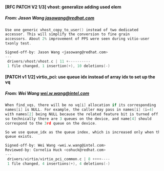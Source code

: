 #### [RFC PATCH V2 1/3] vhost: generalize adding used elem
##### From: Jason Wang <jasowang@redhat.com>

```c
Use one generic vhost_copy_to_user() instead of two dedicated
accessor. This will simplify the conversion to fine grain
accessors. About 2% improvement of PPS were seen during vitio-user
txonly test.

Signed-off-by: Jason Wang <jasowang@redhat.com>
---
 drivers/vhost/vhost.c | 11 +----------
 1 file changed, 1 insertion(+), 10 deletions(-)

```
#### [PATCH v1 1/2] virtio_pci: use queue idx instead of array idx to set up the vq
##### From: Wei Wang <wei.w.wang@intel.com>

```c
When find_vqs, there will be no vq[i] allocation if its corresponding
names[i] is NULL. For example, the caller may pass in names[i] (i=4)
with names[2] being NULL because the related feature bit is turned off,
so technically there are 3 queues on the device, and name[4] should
correspond to the 3rd queue on the device.

So we use queue_idx as the queue index, which is increased only when the
queue exists.

Signed-off-by: Wei Wang <wei.w.wang@intel.com>
Reviewed-by: Cornelia Huck <cohuck@redhat.com>
---
 drivers/virtio/virtio_pci_common.c | 8 ++++----
 1 file changed, 4 insertions(+), 4 deletions(-)

```

